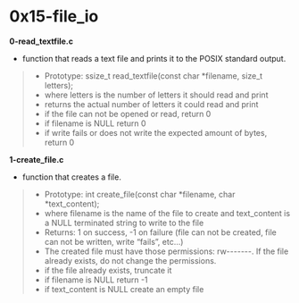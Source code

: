 # 0x15-file_io

**0-read_textfile.c**

* function that reads a text file and prints it to the POSIX standard output.

> * Prototype: ssize_t read_textfile(const char *filename, size_t letters);
> * where letters is the number of letters it should read and print
> * returns the actual number of letters it could read and print
> * if the file can not be opened or read, return 0
> * if filename is NULL return 0
> * if write fails or does not write the expected amount of bytes, return 0

**1-create_file.c**

* function that creates a file.

> * Prototype: int create_file(const char *filename, char *text_content);
> * where filename is the name of the file to create and text_content is a NULL terminated string to write to the file
> * Returns: 1 on success, -1 on failure (file can not be created, file can not be written, write “fails”, etc…)
> * The created file must have those permissions: rw-------. If the file already exists, do not change the permissions.
> * if the file already exists, truncate it
> * if filename is NULL return -1
> * if text_content is NULL create an empty file